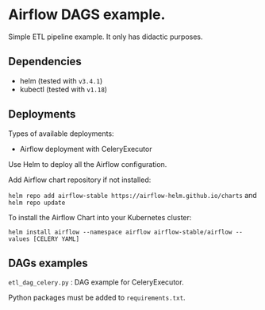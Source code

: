 <h1> Airflow DAGS example.</h1>
Simple ETL pipeline example. It only has didactic purposes.

<h2> Dependencies</h2>

- helm (tested with ``v3.4.1``)
- kubectl (tested with ``v1.18``)

<h2> Deployments </h2>

Types of available deployments:
- Airflow deployment with CeleryExecutor

Use Helm to deploy all the Airflow configuration.

Add Airflow chart repository if not installed:

``helm repo add airflow-stable https://airflow-helm.github.io/charts`` and ``helm repo update``

To install the Airflow Chart into your Kubernetes cluster:

``helm install airflow --namespace airflow airflow-stable/airflow --values [CELERY YAML]``

<h2> DAGs examples</h2>

`etl_dag_celery.py` : DAG example for CeleryExecutor.

Python packages must be added to `requirements.txt`.
